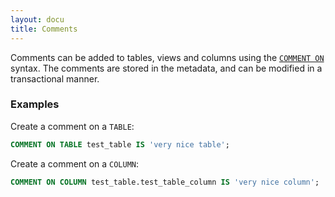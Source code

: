 ```yaml
---
layout: docu
title: Comments
---
```


Comments can be added to tables, views and columns using the [`COMMENT ON`](https://duckdb.org/docs/stable/sql/statements/comment_on.html) syntax.
The comments are stored in the metadata, and can be modified in a transactional manner.

### Examples

Create a comment on a `TABLE`:

```sql
COMMENT ON TABLE test_table IS 'very nice table';
```

Create a comment on a `COLUMN`:

```sql
COMMENT ON COLUMN test_table.test_table_column IS 'very nice column';
```
